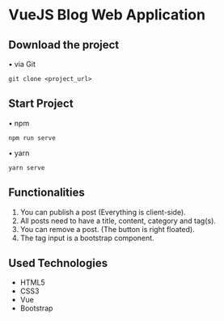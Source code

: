 # VueJS Blog Web Application
## Download the project

• via Git

```
git clone <project_url>
```

## Start Project

• npm

```
npm run serve
```

• yarn

```
yarn serve
```

## Functionalities

1. You can publish a post (Everything is client-side).
2. All posts need to have a title, content, category and tag(s).
3. You can remove a post. (The button is right floated).
4. The tag input is a bootstrap component.

## Used Technologies
- HTML5
- CSS3
- Vue
- Bootstrap

